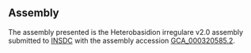 

Assembly
--------

The assembly presented is the Heterobasidion irregulare v2.0 assembly
submitted to [INSDC](http://www.insdc.org) with the assembly accession
[GCA\_000320585.2](http://www.ebi.ac.uk/ena/data/view/GCA_000320585.2).
